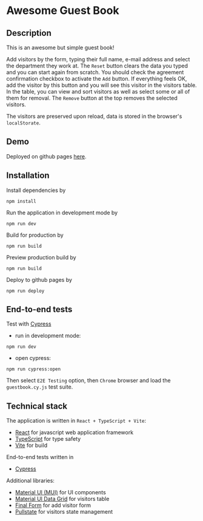 # Awesome Guest Book

## Description

This is an awesome but simple guest book!

Add visitors by the form, typing their full name, e-mail address and select the department they work at.
The `Reset` button clears the data you typed and you can start again from scratch.
You should check the agreement confirmation checkbox to activate the `Add` button.
If everything feels OK, add the visitor by this button and you will see this visitor in the visitors table. In the table, you can view and sort visitors as well as select some or all of them for removal.
The `Remove` button at the top removes the selected visitors.

The visitors are preserved upon reload, data is stored in the browser's `localStorate`.

## Demo

Deployed on github pages [here](https://norama.github.io/guestbook/).

## Installation

Install dependencies by

```
npm install
```

Run the application in development mode by

```
npm run dev
```

Build for production by

```
npm run build
```

Preview production build by

```
npm run build
```

Deploy to github pages by

```
npm run deploy
```

## End-to-end tests

Test with [Cypress](https://www.cypress.io/)

- run in development mode:

```
npm run dev
```

- open cypress:

```
npm run cypress:open
```

Then select `E2E Testing` option, then `Chrome` browser and load the `guestbook.cy.js` test suite.

## Technical stack

The application is written in `React + TypeScript + Vite`:

- [React](https://react.dev/) for javascript web application framework
- [TypeScript](https://www.typescriptlang.org/) for type safety
- [Vite](https://vitejs.dev/) for build

End-to-end tests written in

- [Cypress](https://www.cypress.io/)

Additional libraries:

- [Material UI (MUI)](https://mui.com/) for UI components
- [Material UI Data Grid](https://mui.com/x/react-data-grid/) for visitors table
- [Final Form](https://final-form.org/) for add visitor form
- [Pullstate](https://lostpebble.github.io/pullstate/) for visitors state management
